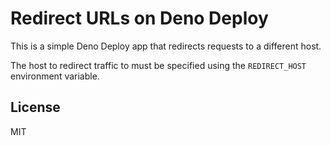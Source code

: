 # Redirect URLs on Deno Deploy

This is a simple Deno Deploy app that redirects requests to a different host.

The host to redirect traffic to must be specified using the `REDIRECT_HOST`
environment variable.

## License

MIT
